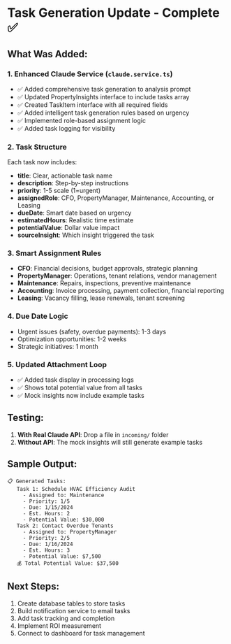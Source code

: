 # Task Generation Update - Complete ✅

## What Was Added:

### 1. Enhanced Claude Service (`claude.service.ts`)
- ✅ Added comprehensive task generation to analysis prompt
- ✅ Updated PropertyInsights interface to include tasks array
- ✅ Created TaskItem interface with all required fields
- ✅ Added intelligent task generation rules based on urgency
- ✅ Implemented role-based assignment logic
- ✅ Added task logging for visibility

### 2. Task Structure
Each task now includes:
- **title**: Clear, actionable task name
- **description**: Step-by-step instructions
- **priority**: 1-5 scale (1=urgent)
- **assignedRole**: CFO, PropertyManager, Maintenance, Accounting, or Leasing
- **dueDate**: Smart date based on urgency
- **estimatedHours**: Realistic time estimate
- **potentialValue**: Dollar value impact
- **sourceInsight**: Which insight triggered the task

### 3. Smart Assignment Rules
- **CFO**: Financial decisions, budget approvals, strategic planning
- **PropertyManager**: Operations, tenant relations, vendor management
- **Maintenance**: Repairs, inspections, preventive maintenance
- **Accounting**: Invoice processing, payment collection, financial reporting
- **Leasing**: Vacancy filling, lease renewals, tenant screening

### 4. Due Date Logic
- Urgent issues (safety, overdue payments): 1-3 days
- Optimization opportunities: 1-2 weeks
- Strategic initiatives: 1 month

### 5. Updated Attachment Loop
- ✅ Added task display in processing logs
- ✅ Shows total potential value from all tasks
- ✅ Mock insights now include example tasks

## Testing:

1. **With Real Claude API**: Drop a file in `incoming/` folder
2. **Without API**: The mock insights will still generate example tasks

## Sample Output:
```
📋 Generated Tasks:
   Task 1: Schedule HVAC Efficiency Audit
     - Assigned to: Maintenance
     - Priority: 1/5
     - Due: 1/15/2024
     - Est. Hours: 2
     - Potential Value: $30,000
   Task 2: Contact Overdue Tenants
     - Assigned to: PropertyManager
     - Priority: 2/5
     - Due: 1/16/2024
     - Est. Hours: 3
     - Potential Value: $7,500
   💰 Total Potential Value: $37,500
```

## Next Steps:
1. Create database tables to store tasks
2. Build notification service to email tasks
3. Add task tracking and completion
4. Implement ROI measurement
5. Connect to dashboard for task management
